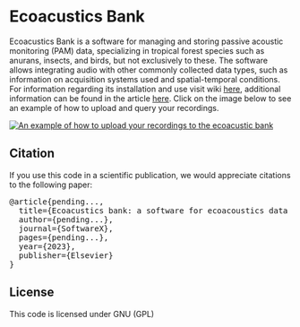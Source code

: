 
# Ecoacustics Bank
Ecoacustics Bank is a software for managing and storing passive acoustic monitoring (PAM) data, specializing in tropical forest species such as anurans, insects, and birds, but not exclusively to these. The software allows integrating audio with other commonly collected data types, such as information on acquisition systems used and spatial-temporal conditions. For information regarding its installation and use visit wiki [here](https://github.com/Bioacustica/Ecoacustic_bank/wiki), additional information can be found in the article [here](https://github.com/Bioacustica/Ecoacustic_bank/wiki). Click on the image below to see an example of how to upload and query your recordings. 

[![An example of how to upload your recordings to the ecoacustic bank](https://github.com/Bioacustica/Ecoacustic_bank/assets/70040642/6e34ddd8-6b3b-4f38-a5f8-bf7ffc3a3e7a)](https://www.youtube.com/watch?v=eEiD5uM07AU)

## Citation

If you use this code in a scientific publication, we would appreciate citations to the following paper:

<pre>
@article{pending...,
  title={Ecoacustics bank: a software for ecoacoustics data management},
  author={pending...},
  journal={SoftwareX},
  pages={pending...},
  year={2023},
  publisher={Elsevier}
}
</pre>

## License
This code is licensed under GNU (GPL)
